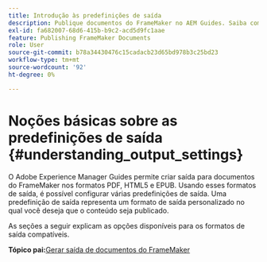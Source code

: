 ```yaml
---
title: Introdução às predefinições de saída
description: Publique documentos do FrameMaker no AEM Guides. Saiba como gerar saída para documentos do FrameMaker nos formatos PDF, HTML5 e EPUB.
exl-id: fa682007-68d6-415b-b9c2-acd5d9fc1aae
feature: Publishing FrameMaker Documents
role: User
source-git-commit: b78a34430476c15cadacb23d65bd978b3c25bd23
workflow-type: tm+mt
source-wordcount: '92'
ht-degree: 0%

---
```


# Noções básicas sobre as predefinições de saída {#understanding_output_settings}

O Adobe Experience Manager Guides permite criar saída para documentos do FrameMaker nos formatos PDF, HTML5 e EPUB. Usando esses formatos de saída, é possível configurar várias predefinições de saída. Uma predefinição de saída representa um formato de saída personalizado no qual você deseja que o conteúdo seja publicado.

As seções a seguir explicam as opções disponíveis para os formatos de saída compatíveis.

**Tópico pai:**&#x200B;[ Gerar saída de documentos do FrameMaker](fm-output-generatation.md)
